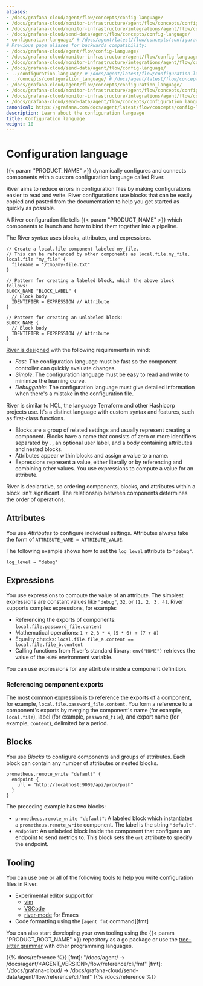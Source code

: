 ```yaml
---
aliases:
- /docs/grafana-cloud/agent/flow/concepts/config-language/
- /docs/grafana-cloud/monitor-infrastructure/agent/flow/concepts/config-language/
- /docs/grafana-cloud/monitor-infrastructure/integrations/agent/flow/concepts/config-language/
- /docs/grafana-cloud/send-data/agent/flow/concepts/config-language/
- configuration-language/ # /docs/agent/latest/flow/concepts/configuration-language/
# Previous page aliases for backwards compatibility:
- /docs/grafana-cloud/agent/flow/config-language/
- /docs/grafana-cloud/monitor-infrastructure/agent/flow/config-language/
- /docs/grafana-cloud/monitor-infrastructure/integrations/agent/flow/config-language/
- /docs/grafana-cloud/send-data/agent/flow/config-language/
- ../configuration-language/ # /docs/agent/latest/flow/configuration-language/
- ../concepts/configuration_language/ # /docs/agent/latest/flow/concepts/configuration_language/
- /docs/grafana-cloud/agent/flow/concepts/configuration_language/
- /docs/grafana-cloud/monitor-infrastructure/agent/flow/concepts/configuration_language/
- /docs/grafana-cloud/monitor-infrastructure/integrations/agent/flow/concepts/configuration_language/
- /docs/grafana-cloud/send-data/agent/flow/concepts/configuration_language/
canonical: https://grafana.com/docs/agent/latest/flow/concepts/config-language/
description: Learn about the configuration language
title: Configuration language
weight: 10
---
```


# Configuration language

{{< param "PRODUCT_NAME" >}} dynamically configures and connects components with a custom configuration language called River.

River aims to reduce errors in configuration files by making configurations easier to read and write.
River configurations use blocks that can be easily copied and pasted from the documentation to help you get started as quickly as possible.

A River configuration file tells {{< param "PRODUCT_NAME" >}} which components to launch and how to bind them together into a pipeline.

The River syntax uses blocks, attributes, and expressions.

```river
// Create a local.file component labeled my_file.
// This can be referenced by other components as local.file.my_file.
local.file "my_file" {
  filename = "/tmp/my-file.txt"
}

// Pattern for creating a labeled block, which the above block follows:
BLOCK_NAME "BLOCK_LABEL" {
  // Block body
  IDENTIFIER = EXPRESSION // Attribute
}

// Pattern for creating an unlabeled block:
BLOCK_NAME {
  // Block body
  IDENTIFIER = EXPRESSION // Attribute
}
```

[River is designed][RFC] with the following requirements in mind:

* _Fast_: The configuration language must be fast so the component controller can quickly evaluate changes.
* _Simple_: The configuration language must be easy to read and write to minimize the learning curve.
* _Debuggable_: The configuration language must give detailed information when there's a mistake in the configuration file.

River is similar to HCL, the language Terraform and other Hashicorp projects use.
It's a distinct language with custom syntax and features, such as first-class functions.

* Blocks are a group of related settings and usually represent creating a component.
  Blocks have a name that consists of zero or more identifiers separated by `.`, an optional user label, and a body containing attributes and nested blocks.
* Attributes appear within blocks and assign a value to a name.
* Expressions represent a value, either literally or by referencing and combining other values.
  You use expressions to compute a value for an attribute.

River is declarative, so ordering components, blocks, and attributes within a block isn't significant.
The relationship between components determines the order of operations.

## Attributes

You use _Attributes_ to configure individual settings.
Attributes always take the form of `ATTRIBUTE_NAME = ATTRIBUTE_VALUE`.

The following example shows how to set the `log_level` attribute to `"debug"`.

```river
log_level = "debug"
```

## Expressions

You use expressions to compute the value of an attribute.
The simplest expressions are constant values like `"debug"`, `32`, or `[1, 2, 3, 4]`.
River supports complex expressions, for example:

* Referencing the exports of components: `local.file.password_file.content`
* Mathematical operations: `1 + 2`, `3 * 4`, `(5 * 6) + (7 + 8)`
* Equality checks: `local.file.file_a.content == local.file.file_b.content`
* Calling functions from River's standard library: `env("HOME")` retrieves the value of the `HOME` environment variable.

You can use expressions for any attribute inside a component definition.

### Referencing component exports

The most common expression is to reference the exports of a component, for example, `local.file.password_file.content`.
You form a reference to a component's exports by merging the component's name (for example, `local.file`),
label (for example, `password_file`), and export name (for example, `content`), delimited by a period.

## Blocks

You use _Blocks_ to configure components and groups of attributes.
Each block can contain any number of attributes or nested blocks.

```river
prometheus.remote_write "default" {
  endpoint {
    url = "http://localhost:9009/api/prom/push"
  }
}
```

The preceding example has two blocks:

* `prometheus.remote_write "default"`: A labeled block which instantiates a `prometheus.remote_write` component.
  The label is the string `"default"`.
* `endpoint`: An unlabeled block inside the component that configures an endpoint to send metrics to.
  This block sets the `url` attribute to specify the endpoint.


## Tooling

You can use one or all of the following tools to help you write configuration files in River.

* Experimental editor support for
  * [vim](https://github.com/rfratto/vim-river)
  * [VSCode](https://github.com/rfratto/vscode-river)
  * [river-mode](https://github.com/jdbaldry/river-mode) for Emacs
* Code formatting using the [`agent fmt` command][fmt]

You can also start developing your own tooling using the {{< param "PRODUCT_ROOT_NAME" >}} repository as a go package or use the
[tree-sitter grammar][] with other programming languages.

[RFC]: https://github.com/grafana/agent/blob/97a55d0d908b26dbb1126cc08b6dcc18f6e30087/docs/rfcs/0005-river.md
[vim]: https://github.com/rfratto/vim-river
[VSCode]: https://github.com/rfratto/vscode-river
[river-mode]: https://github.com/jdbaldry/river-mode
[tree-sitter grammar]: https://github.com/grafana/tree-sitter-river

{{% docs/reference %}}
[fmt]: "/docs/agent/ -> /docs/agent/<AGENT_VERSION>/flow/reference/cli/fmt"
[fmt]: "/docs/grafana-cloud/ -> /docs/grafana-cloud/send-data/agent/flow/reference/cli/fmt"
{{% /docs/reference %}}